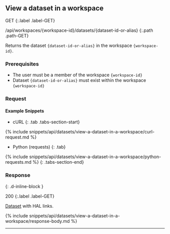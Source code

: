 ## View a dataset in a workspace

GET
{:.label .label-GET}

/api/workspaces/{workspace-id}/datasets/{dataset-id-or-alias}
{:.path .path-GET}

Returns the dataset `{dataset-id-or-alias}` in the workspace `{workspace-id}`.

### Prerequisites

- The user must be a member of the workspace `{workspace-id}`
- Dataset `{dataset-id-or-alias}` must exist within the workspace `{workspace-id}`


### Request
#### Example Snippets
- cURL
{: .tab .tabs-section-start}

{% include snippets/api/datasets/view-a-dataset-in-a-workspace/curl-request.md %}

- Python (requests)
{: .tab}

{% include snippets/api/datasets/view-a-dataset-in-a-workspace/python-requests.md %}
{: .tabs-section-end}

### Response
{: .d-inline-block }

200
{:.label .label-GET}

[Dataset](#dataset) with HAL links.

{% include snippets/api/datasets/view-a-dataset-in-a-workspace/response-body.md %}

---
